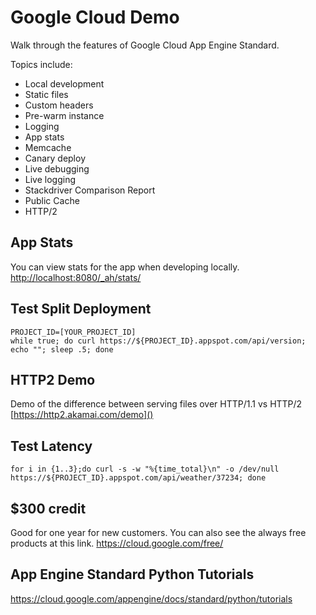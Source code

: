 # Google Cloud Demo

Walk through the features of Google Cloud App Engine Standard.

Topics include:
* Local development
* Static files
* Custom headers
* Pre-warm instance
* Logging
* App stats
* Memcache
* Canary deploy
* Live debugging
* Live logging
* Stackdriver Comparison Report
* Public Cache
* HTTP/2

 
## App Stats

You can view stats for the app when developing locally.
[http://localhost:8080/_ah/stats/]()


## Test Split Deployment

```
PROJECT_ID=[YOUR_PROJECT_ID]
while true; do curl https://${PROJECT_ID}.appspot.com/api/version; echo ""; sleep .5; done
```

## HTTP2 Demo

Demo of the difference between serving files over HTTP/1.1 vs HTTP/2
[https://http2.akamai.com/demo]()

## Test Latency
```
for i in {1..3};do curl -s -w "%{time_total}\n" -o /dev/null https://${PROJECT_ID}.appspot.com/api/weather/37234; done
```

## $300 credit 
Good for one year for new customers. You can also see the always free products at this link.
https://cloud.google.com/free/

## App Engine Standard Python Tutorials
https://cloud.google.com/appengine/docs/standard/python/tutorials
